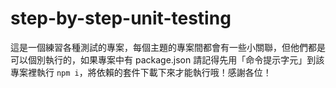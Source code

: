 # step-by-step-unit-testing

這是一個練習各種測試的專案，每個主題的專案間都會有一些小關聯，但他們都是可以個別執行的，如果專案中有 package.json 請記得先用「命令提示字元」到該專案裡執行 `npm i`，將依賴的套件下載下來才能執行哦！感謝各位！
